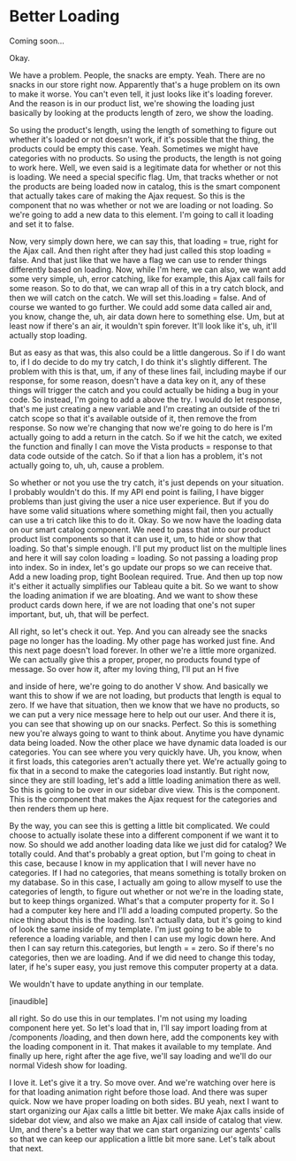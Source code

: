 # Better Loading

Coming soon...

Okay.

We have a problem. People, the snacks are empty. Yeah. There are no snacks in our
store right now. Apparently that's a huge problem on its own to make it worse. You
can't even tell, it just looks like it's loading forever. And the reason is in our
product list, we're showing the loading just basically by looking at the products
length of zero, we show the loading.

So using the product's length, using the length of something to figure out whether
it's loaded or not doesn't work, if it's possible that the thing, the products could
be empty this case. Yeah. Sometimes we might have categories with no products. So
using the products, the length is not going to work here. Well, we even said is a
legitimate data for whether or not this is loading. We need a special specific flag.
Um, that tracks whether or not the products are being loaded now in catalog, this is
the smart component that actually takes care of making the Ajax request. So this is
the component that no was whether or not we are loading or not loading. So we're
going to add a new data to this element. I'm going to call it loading and set it to
false.

Now, very simply down here, we can say this, that loading = true, right for the Ajax
call. And then right after they had just called this stop loading = false. And that
just like that we have a flag we can use to render things differently based on
loading. Now, while I'm here, we can also, we want add some very simple, uh, error
catching, like for example, this Ajax call fails for some reason. So to do that, we
can wrap all of this in a try catch block, and then we will catch on the catch. We
will set this.loading = false. And of course we wanted to go further. We could add
some data called air and, you know, change the, uh, air data down here to something
else. Um, but at least now if there's an air, it wouldn't spin forever. It'll look
like it's, uh, it'll actually stop loading.

But as easy as that was, this also could be a little dangerous. So if I do want to,
if I do decide to do my try catch, I do think it's slightly different. The problem
with this is that, um, if any of these lines fail, including maybe if our response,
for some reason, doesn't have a data key on it, any of these things will trigger the
catch and you could actually be hiding a bug in your code. So instead, I'm going to
add a above the try. I would do let response, that's me just creating a new variable
and I'm creating an outside of the tri catch scope so that it's available outside of
it, then remove the from response. So now we're changing that now we're going to do
here is I'm actually going to add a return in the catch. So if we hit the catch, we
exited the function and finally I can move the Vista products = response to that data
code outside of the catch. So if that a lion has a problem, it's not actually going
to, uh, uh, cause a problem.

So whether or not you use the try catch, it's just depends on your situation. I
probably wouldn't do this. If my API end point is failing, I have bigger problems
than just giving the user a nice user experience. But if you do have some valid
situations where something might fail, then you actually can use a tri catch like
this to do it. Okay. So we now have the loading data on our smart catalog component.
We need to pass that into our product product list components so that it can use it,
um, to hide or show that loading. So that's simple enough. I'll put my product list
on the multiple lines and here it will say colon loading = loading. So not passing a
loading prop into index. So in index, let's go update our props so we can receive
that. Add a new loading prop, tight Boolean required. True. And then up top now it's
either it actually simplifies our Tableau quite a bit. So we want to show the loading
animation if we are bloating. And we want to show these product cards down here, if
we are not loading that one's not super important, but, uh, that will be perfect.

All right, so let's check it out. Yep. And you can already see the snacks page no
longer has the loading. My other page has worked just fine. And this next page
doesn't load forever. In other we're a little more organized. We can actually give
this a proper, proper, no products found type of message. So over how it, after my
loving thing, I'll put an H five

and inside of here, we're going to do another V show. And basically we want this to
show if we are not loading, but products that length is equal to zero. If we have
that situation, then we know that we have no products, so we can put a very nice
message here to help out our user. And there it is, you can see that showing up on
our snacks. Perfect. So this is something new you're always going to want to think
about. Anytime you have dynamic data being loaded. Now the other place we have
dynamic data loaded is our categories. You can see where you very quickly have. Uh,
you know, when it first loads, this categories aren't actually there yet. We're
actually going to fix that in a second to make the categories load instantly. But
right now, since they are still loading, let's add a little loading animation there
as well. So this is going to be over in our sidebar dive view. This is the component.
This is the component that makes the Ajax request for the categories and then renders
them up here.

By the way, you can see this is getting a little bit complicated. We could choose to
actually isolate these into a different component if we want it to now. So should we
add another loading data like we just did for catalog? We totally could. And that's
probably a great option, but I'm going to cheat in this case, because I know in my
application that I will never have no categories. If I had no categories, that means
something is totally broken on my database. So in this case, I actually am going to
allow myself to use the categories of length, to figure out whether or not we're in
the loading state, but to keep things organized. What's that a computer property for
it. So I had a computer key here and I'll add a loading computed property. So the
nice thing about this is the loading. Isn't actually data, but it's going to kind of
look the same inside of my template. I'm just going to be able to reference a loading
variable, and then I can use my logic down here. And then I can say return
this.categories, but length = = zero. So if there's no categories, then we are
loading. And if we did need to change this today, later, if he's super easy, you just
remove this computer property at a data.

We wouldn't have to update anything in our template.

[inaudible]

all right. So do use this in our templates. I'm not using my loading component here
yet. So let's load that in, I'll say import loading from at /components /loading, and
then down here, add the components key with the loading component in it. That makes
it available to my template. And finally up here, right after the age five, we'll say
loading and we'll do our normal Videsh show for loading.

I love it. Let's give it a try. So move over. And we're watching over here is for
that loading animation right before those load. And there was super quick. Now we
have proper loading on both sides. BU yeah, next I want to start organizing our Ajax
calls a little bit better. We make Ajax calls inside of sidebar dot view, and also we
make an Ajax call inside of catalog that view. Um, and there's a better way that we
can start organizing our agents' calls so that we can keep our application a little
bit more sane. Let's talk about that next.

